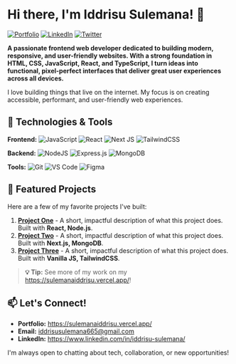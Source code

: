 # Hi there, I'm Iddrisu Sulemana! 👋

[![Portfolio](https://img.shields.io/badge/Portfolio-%23000000.svg?style=for-the-badge&logo=firefox&logoColor=#FF7139)](https://your-portfolio-website.com)
[![LinkedIn](https://img.shields.io/badge/LinkedIn-%230077B5.svg?style=for-the-badge&logo=linkedin&logoColor=white)](https://linkedin.com/in/your-profile)
[![Twitter](https://img.shields.io/badge/Twitter-%231DA1F2.svg?style=for-the-badge&logo=Twitter&logoColor=white)](https://twitter.com/your-handle)

**A passionate frontend web developer dedicated to building modern, responsive, and user-friendly websites. With a strong foundation in HTML, CSS, JavaScript, React, and TypeScript, I turn ideas into functional, pixel-perfect interfaces that deliver great user experiences across all devices.**

I love building things that live on the internet. My focus is on creating accessible, performant, and user-friendly web experiences.

## 🚀 Technologies & Tools

**Frontend:**
![JavaScript](https://img.shields.io/badge/javascript-%23323330.svg?style=for-the-badge&logo=javascript&logoColor=%23F7DF1E)
![React](https://img.shields.io/badge/react-%2320232a.svg?style=for-the-badge&logo=react&logoColor=%2361DAFB)
![Next JS](https://img.shields.io/badge/Next-black?style=for-the-badge&logo=next.js&logoColor=white)
![TailwindCSS](https://img.shields.io/badge/tailwindcss-%2338B2AC.svg?style=for-the-badge&logo=tailwind-css&logoColor=white)

**Backend:**
![NodeJS](https://img.shields.io/badge/node.js-6DA55F?style=for-the-badge&logo=node.js&logoColor=white)
![Express.js](https://img.shields.io/badge/express.js-%23404d59.svg?style=for-the-badge&logo=express&logoColor=%2361DAFB)
![MongoDB](https://img.shields.io/badge/MongoDB-%234ea94b.svg?style=for-the-badge&logo=mongodb&logoColor=white)

**Tools:**
![Git](https://img.shields.io/badge/git-%23F05033.svg?style=for-the-badge&logo=git&logoColor=white)
![VS Code](https://img.shields.io/badge/VS%20Code-0078d7.svg?style=for-the-badge&logo=visual-studio-code&logoColor=white)
![Figma](https://img.shields.io/badge/figma-%23F24E1E.svg?style=for-the-badge&logo=figma&logoColor=white)

## 📌 Featured Projects

Here are a few of my favorite projects I've built:

1.  **[Project One](https://github.com/your-username/project-one)** - A short, impactful description of what this project does. Built with **React, Node.js**.
2.  **[Project Two](https://github.com/your-username/project-two)** - A short, impactful description of what this project does. Built with **Next.js, MongoDB**.
3.  **[Project Three](https://github.com/your-username/project-three)** - A short, impactful description of what this project does. Built with **Vanilla JS, TailwindCSS**.

> **💡 Tip:** See more of my work on my https://sulemanaiddrisu.vercel.app/!



## 📫 Let's Connect!

- **Portfolio:** https://sulemanaiddrisu.vercel.app/
- **Email:** iddrisusulemana665@gmail.com
- **LinkedIn:** https://www.linkedin.com/in/iddrisu-sulemana/

I'm always open to chatting about tech, collaboration, or new opportunities!
